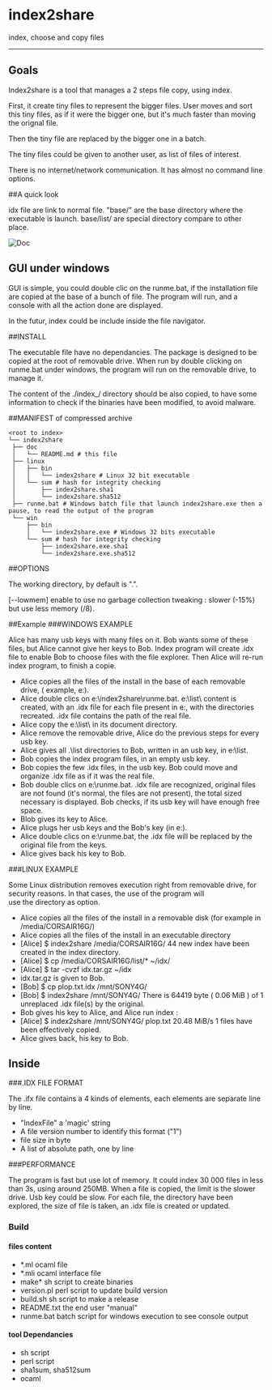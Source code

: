 index2share
=====

index, choose and copy files

-----------

## Goals

Index2share is a tool that manages a 2 steps file copy, using index.
 
First, it create tiny files to represent the bigger files. User moves and sort 
this tiny files, as if it were the bigger one, but it's much faster than moving the orignal file.

Then the tiny file are replaced by the bigger one in a batch.

The tiny files could be given to another user, as list of files of interest.

There is no internet/network communication. It has almost no command line options.

##A quick look 

idx file are link to normal file. "base/" are the base directory where the executable is launch. base/list/ are special directory compare to other place.

![Doc](https://github.com/nicolasboulay/index2share/raw/master/i2s.jpg
"before and after an index2share run")

## GUI under windows

GUI is simple, you could double clic on the runme.bat, if the
installation file are copied at the base of a bunch of file. The
program will run, and a console with all the action done are
displayed.

In the futur, index could be include inside the file navigator. 

##INSTALL

The executable file have no dependancies. The package is designed to be copied at the root of removable drive. 
When run by double clicking on runme.bat under windows, the program will run on the removable drive, to manage it.

The content of the ./index_/ directory should be also copied, to have some information to check if the binaries 
have been modified, to avoid malware.

##MANIFEST of compressed archive

    <root to index> 
    └── index2share
     ├── doc
     │   └── README.md # this file
     ├── linux
     │   ├── bin
     │   │   └── index2share # Linux 32 bit executable
     │   └── sum # hash for integrity checking
     │       ├── index2share.sha1
     │       └── index2share.sha512
     ├── runme.bat # Windows batch file that launch index2share.exe then a pause, to read the output of the program
     └── win
         ├── bin
         │   └── index2share.exe # Windows 32 bits executable
         └── sum # hash for integrity checking
             ├── index2share.exe.sha1
             └── index2share.exe.sha512


##OPTIONS

The working directory, by default is ".".

[--lowmem] enable to use no garbage collection tweaking : slower (-15%) but use less memory (/8).

##Example
###WINDOWS EXAMPLE

Alice has many usb keys with many files on it. Bob wants some of these files, but Alice cannot give her keys to Bob. 
Index program will create .idx file to enable Bob to choose files with the file explorer. Then Alice will re-run 
index program, to finish a copie.

* Alice copies all the files of the install in the base of each removable drive, ( example, e:\).
* Alice double clics on e:\index2share\runme.bat. 
  e:\list\ content is created, with an .idx file for each file present in e:, with the directories recreated. 
  .idx file contains the path of the real file.
* Alice copy the e:\list\ in its document directory.
* Alice remove the removable drive, Alice do the previous steps for every usb key.
* Alice gives all .\list directories to Bob, written in an usb key, in e:\list\.
* Bob copies the index program files, in an empty usb key.
* Bob copies the few .idx files, in the usb key. Bob could move and organize .idx file as if it was the real file.
* Bob double clics on e:\runme.bat.
  .idx file are recognized, original files are not found (it's normal, the files are not present),
  the total sized necessary is displayed. Bob checks, if its usb key will have enough free space.
* Blob gives its key to Alice.
* Alice plugs her usb keys and the Bob's key (in e:\).
* Alice double clics on e:\runme.bat, the .idx file will be replaced by the original file from the keys.
* Alice gives back his key to Bob.

###LINUX EXAMPLE

Some Linux distribution removes execution right from removable drive, for security reasons. In that cases, the use of the program will  
use the directory as option.

* Alice copies all the files of the install in a removable disk (for example in /media/CORSAIR16G/)
* Alice copies all the files of the install in an executable directory
* [Alice] $ index2share /media/CORSAIR16G/
  44 new index have been created in the index directory.
* [Alice] $ cp /media/CORSAIR16G/list/* ~/idx/
* [Alice] $ tar -cvzf idx.tar.gz ~/idx
* idx.tar.gz is given to Bob.
* [Bob] $ cp plop.txt.idx /mnt/SONY4G/
* [Bob] $ index2share /mnt/SONY4G/
  There is 64419 byte ( 0.06 MiB ) of 1 unreplaced .idx file(s) by the original.
* Bob gives his key to Alice, and Alice run index :
* [Alice] $ index2share /mnt/SONY4G/
  plop.txt 20.48 MiB/s
  1 files have been effectively copied.
* Alice gives back, his key to Bob.

## Inside

###.IDX FILE FORMAT

The .ifx file contains a 4 kinds of elements, each elements are separate line by line.

* "IndexFile" a 'magic' string
* A file version number to identify this format ("1")
* file size in byte
* A list of absolute path, one by line

###PERFORMANCE

The program is fast but use lot of memory. It could index 30 000 files
in less than 3s, using around 250MB. 
When a file is copied, the limit is the slower drive. Usb key could be
slow. 
For each file, the directory have been explored, the size of file is taken, an .idx 
file is created or updated. 

### Build
#### files content

* *.ml ocaml file
* *.mli ocaml interface file
* make* sh script to create binaries
* version.pl perl script to update build version 
* build.sh sh script to make a release
* README.txt the end user "manual"
* runme.bat batch script for windows execution to see console output


#### tool Dependancies

* sh script
* perl script
* sha1sum, sha512sum
* ocaml 
